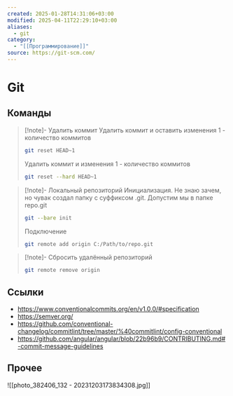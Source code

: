 ```yaml
---
created: 2025-01-28T14:31:06+03:00
modified: 2025-04-11T22:29:10+03:00
aliases:
  - git
category:
  - "[[Программирование]]"
source: https://git-scm.com/
---
```


# Git

## Команды

>[!note]- Удалить коммит
> Удалить коммит и оставить изменения
> 1 - количество коммитов
> ```bash
> git reset HEAD~1
> ```
> 
> Удалить коммит и изменения
> 1 - количество коммитов
> ```bash
> git reset --hard HEAD~1
> ``` 

>[!note]- Локальный репозиторий
> Инициализация. Не знаю зачем, но чувак создал папку с суффиксом .git. Допустим мы в папке repo.git
> ```bash
> git --bare init
> ```
> 
> Подключение
> ```bash
> git remote add origin С:/Path/to/repo.git
> ```

>[!note]- Сбросить удалённый репозиторий
> ```bash
> git remote remove origin
> ```

## Ссылки

 - https://www.conventionalcommits.org/en/v1.0.0/#specification
 - https://semver.org/
 - https://github.com/conventional-changelog/commitlint/tree/master/%40commitlint/config-conventional
 - https://github.com/angular/angular/blob/22b96b9/CONTRIBUTING.md#-commit-message-guidelines

## Прочее

![[photo_382406_132 - 20231203173834308.jpg]]

